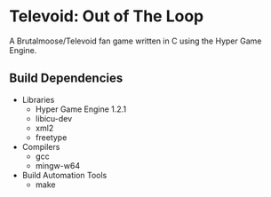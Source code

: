 # Televoid: Out of The Loop
A Brutalmoose/Televoid fan game written in C using the Hyper Game Engine.

## Build Dependencies

- Libraries
	- Hyper Game Engine 1.2.1
	- libicu-dev
	- xml2
	- freetype
- Compilers
	- gcc
	- mingw-w64
- Build Automation Tools
	- make

